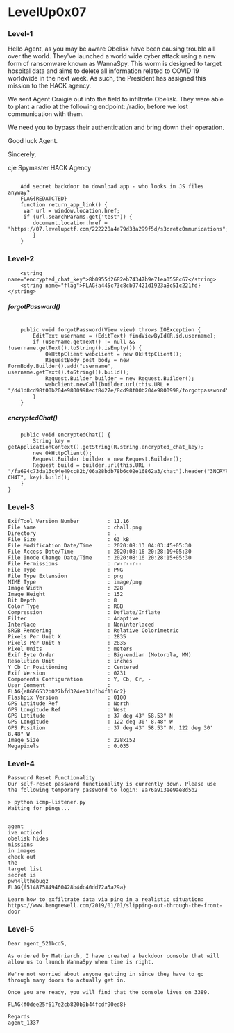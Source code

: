 # LevelUp0x07

### Level-1
Hello Agent, as you may be aware Obelisk have been causing trouble all over the world. They've launched a world wide cyber attack using a new form of ransomware known as WannaSpy. This worm is designed to target hospital data and aims to delete all information related to COVID 19 worldwide in the next week. As such, the President has assigned this mission to the HACK agency.

We sent Agent Craigie out into the field to infiltrate Obelisk. They were able to plant a radio at the following endpoint: /radio, before we lost communication with them.

We need you to bypass their authentication and bring down their operation.

Good luck Agent.

Sincerely,

cje
Spymaster
HACK Agency


```

    Add secret backdoor to download app - who looks in JS files anyway?
    FLAG{REDATCTED}
  	function return_app_link() {
     var url = window.location.href;
	 if (url.searchParams.get('test')) {
     	document.location.href = "https://07.levelupctf.com/222228a4e79d33a299f5d/s3cretc0mmunications";
    	}
    }
```
### Level-2

```    
    <string name="encrypted_chat_key">8b0955d2682eb74347b9e71ea0558c67</string>
    <string name="flag">FLAG{a445c73c8cb97421d1923a8c51c221fd}</string>
```

##### _forgotPassword()_

```

    public void forgotPassword(View view) throws IOException {
        EditText username = (EditText) findViewById(R.id.username);
        if (username.getText() != null && !username.getText().toString().isEmpty()) {
            OkHttpClient webclient = new OkHttpClient();
            RequestBody post_body = new FormBody.Builder().add("username", username.getText().toString()).build();
            Request.Builder builder = new Request.Builder();
            webclient.newCall(builder.url(this.URL + "/d41d8cd98f00b204e9800998ecf8427e/8cd98f00b204e9800998/forgotpassword").post(post_body).build()).execute().code();
        }
    }
```
##### _encryptedChat()_

```
    public void encryptedChat() {
        String key = getApplicationContext().getString(R.string.encrypted_chat_key);
        new OkHttpClient();
        Request.Builder builder = new Request.Builder();
        Request build = builder.url(this.URL + "/fa694c73da13c94e49cc82b/06a28bdb78b6c02e16862a3/chat").header("3NCRYPT3D-CH4T", key).build();
    }
}
```
### Level-3

```
ExifTool Version Number         : 11.16
File Name                       : chall.png
Directory                       : .
File Size                       : 63 kB
File Modification Date/Time     : 2020:08:13 04:03:45+05:30
File Access Date/Time           : 2020:08:16 20:28:19+05:30
File Inode Change Date/Time     : 2020:08:16 20:28:15+05:30
File Permissions                : rw-r--r--
File Type                       : PNG
File Type Extension             : png
MIME Type                       : image/png
Image Width                     : 228
Image Height                    : 152
Bit Depth                       : 8
Color Type                      : RGB
Compression                     : Deflate/Inflate
Filter                          : Adaptive
Interlace                       : Noninterlaced
SRGB Rendering                  : Relative Colorimetric
Pixels Per Unit X               : 2835
Pixels Per Unit Y               : 2835
Pixel Units                     : meters
Exif Byte Order                 : Big-endian (Motorola, MM)
Resolution Unit                 : inches
Y Cb Cr Positioning             : Centered
Exif Version                    : 0231
Components Configuration        : Y, Cb, Cr, -
User Comment                    : FLAG{e8606532b027bfd324ea31d1b4f116c2}
Flashpix Version                : 0100
GPS Latitude Ref                : North
GPS Longitude Ref               : West
GPS Latitude                    : 37 deg 43' 58.53" N
GPS Longitude                   : 122 deg 30' 8.48" W
GPS Position                    : 37 deg 43' 58.53" N, 122 deg 30' 8.48" W
Image Size                      : 228x152
Megapixels                      : 0.035
```
### Level-4 

```
Password Reset Functionality
Our self-reset password functionality is currently down. Please use the following temporary password to login: 9a76a913ee9ae8d5b2
```

```
> python icmp-listener.py
Waiting for pings...


agent
ive noticed
obelisk hides
missions
in images
check out
the
target list
secret is
pwn4llthebugz
FLAG{f514875849460428b4dc40dd72a5a29a}

Learn how to exfiltrate data via ping in a realistic situation: https://www.bengrewell.com/2019/01/01/slipping-out-through-the-front-door
```
### Level-5

```
Dear agent_521bcd5,

As ordered by Matriarch, I have created a backdoor console that will allow us to launch WannaSpy when time is right.

We're not worried about anyone getting in since they have to go through many doors to actually get in.

Once you are ready, you will find that the console lives on 3389.

FLAG{f0dee25f617e2cb820b9b44fcdf90ed8}

Regards
agent_1337

```
